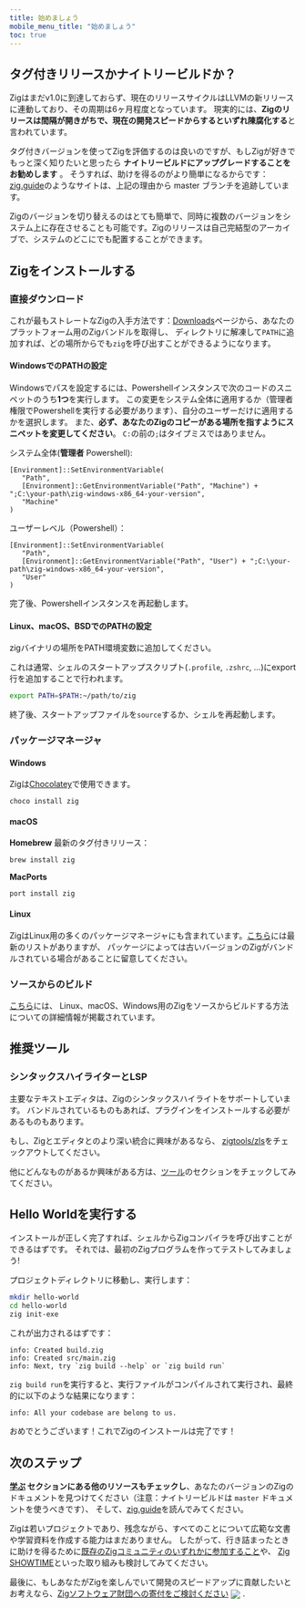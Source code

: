 ```yaml
---
title: 始めましょう
mobile_menu_title: "始めましょう"
toc: true
---
```


## タグ付きリリースかナイトリービルドか？
Zigはまだv1.0に到達しておらず、現在のリリースサイクルはLLVMの新リリースに連動しており、その周期は6ヶ月程度となっています。
現実的には、**Zigのリリースは間隔が開きがちで、現在の開発スピードからするといずれ陳腐化する**と言われています。

タグ付きバージョンを使ってZigを評価するのは良いのですが、もしZigが好きでもっと深く知りたいと思ったら
**ナイトリービルドにアップグレードすることをお勧めします** 。
そうすれば、助けを得るのがより簡単になるからです：[zig.guide](https://zig.guide)のようなサイトは、上記の理由から master ブランチを追跡しています。

Zigのバージョンを切り替えるのはとても簡単で、同時に複数のバージョンをシステム上に存在させることも可能です。Zigのリリースは自己完結型のアーカイブで、システムのどこにでも配置することができます。


## Zigをインストールする
### 直接ダウンロード
これが最もストレートなZigの入手方法です：[Downloads](/download)ページから、あなたのプラットフォーム用のZigバンドルを取得し、
ディレクトリに解凍して`PATH`に追加すれば、どの場所からでも`zig`を呼び出すことができるようになります。

#### WindowsでのPATHの設定
Windowsでパスを設定するには、Powershellインスタンスで次のコードのスニペットのうち**1つ**を実行します。
この変更をシステム全体に適用するか（管理者権限でPowershellを実行する必要があります）、自分のユーザーだけに適用するかを選択します。
また、**必ず、あなたのZigのコピーがある場所を指すようにスニペットを変更してください**。
`C:`の前の`;`はタイプミスではありません。

システム全体(**管理者** Powershell):
```
[Environment]::SetEnvironmentVariable(
   "Path",
   [Environment]::GetEnvironmentVariable("Path", "Machine") + ";C:\your-path\zig-windows-x86_64-your-version",
   "Machine"
)
```

ユーザーレベル（Powershell）：
```
[Environment]::SetEnvironmentVariable(
   "Path",
   [Environment]::GetEnvironmentVariable("Path", "User") + ";C:\your-path\zig-windows-x86_64-your-version",
   "User"
)
```
完了後、Powershellインスタンスを再起動します。

#### Linux、macOS、BSDでのPATHの設定
zigバイナリの場所をPATH環境変数に追加してください。

これは通常、シェルのスタートアップスクリプト(`.profile`, `.zshrc`, ...)にexport行を追加することで行われます。
```bash
export PATH=$PATH:~/path/to/zig
```
終了後、スタートアップファイルを`source`するか、シェルを再起動します。




### パッケージマネージャ
#### Windows
Zigは[Chocolatey](https://chocolatey.org/packages/zig)で使用できます。
```
choco install zig
```

#### macOS

**Homebrew**
最新のタグ付きリリース：
```
brew install zig
```

**MacPorts**
```
port install zig
```
#### Linux
ZigはLinux用の多くのパッケージマネージャにも含まれています。[こちら](https://github.com/ziglang/zig/wiki/Install-Zig-from-a-Package-Manager)には最新のリストがありますが、
パッケージによっては古いバージョンのZigがバンドルされている場合があることに留意してください。

### ソースからのビルド
[こちら](https://github.com/ziglang/zig/wiki/Building-Zig-From-Source)には、
Linux、macOS、Windows用のZigをソースからビルドする方法についての詳細情報が掲載されています。

## 推奨ツール
### シンタックスハイライターとLSP
主要なテキストエディタは、Zigのシンタックスハイライトをサポートしています。
バンドルされているものもあれば、プラグインをインストールする必要があるものもあります。

もし、Zigとエディタとのより深い統合に興味があるなら、
[zigtools/zls](https://github.com/zigtools/zls)をチェックアウトしてください。

他にどんなものがあるか興味がある方は、[ツール](../tools/)のセクションをチェックしてみてください。

## Hello Worldを実行する
インストールが正しく完了すれば、シェルからZigコンパイラを呼び出すことができるはずです。
それでは、最初のZigプログラムを作ってテストしてみましょう!

プロジェクトディレクトリに移動し、実行します：
```bash
mkdir hello-world
cd hello-world
zig init-exe
```

これが出力されるはずです：
```
info: Created build.zig
info: Created src/main.zig
info: Next, try `zig build --help` or `zig build run`
```

`zig build run`を実行すると、実行ファイルがコンパイルされて実行され、最終的に以下のような結果になります：
```
info: All your codebase are belong to us.
```

おめでとうございます！これでZigのインストールは完了です！

## 次のステップ
**[学ぶ](../) セクションにある他のリソースもチェックし**、あなたのバージョンのZigのドキュメントを見つけてください（注意：ナイトリービルドは `master` ドキュメントを使うべきです）、
そして、[zig.guide](https://zig.guide)を読んでみてください。

Zigは若いプロジェクトであり、残念ながら、すべてのことについて広範な文書や学習資料を作成する能力はまだありません。
したがって、行き詰まったときに助けを得るために[既存のZigコミュニティのいずれかに参加すること](https://github.com/ziglang/zig/wiki/Community)や、
[Zig SHOWTIME](https://zig.show)といった取り組みも検討してみてください。

最後に、もしあなたがZigを楽しんでいて開発のスピードアップに貢献したいとお考えなら、[Zigソフトウェア財団への寄付をご検討ください](../../zsf)
<img src="../../heart.svg" style="vertical-align:middle; margin-right: 5px">.
